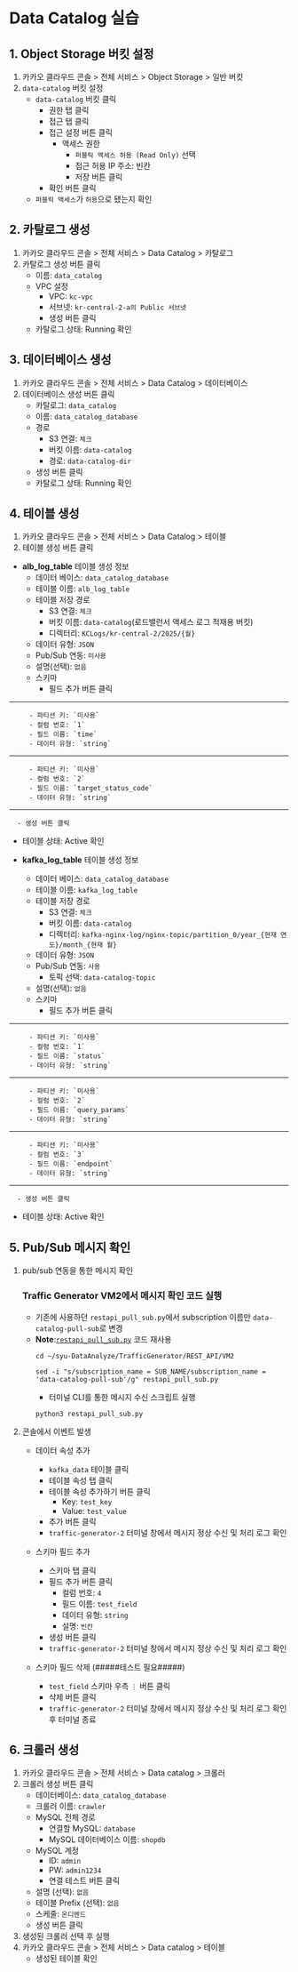 # Data Catalog 실습


## 1. Object Storage 버킷 설정
1. 카카오 클라우드 콘솔 > 전체 서비스 > Object Storage > 일반 버킷
2. `data-catalog` 버킷 설정
      - `data-catalog` 버킷 클릭
         - 권한 탭 클릭
         - 접근 탭 클릭
         - 접근 설정 버튼 클릭
            - 액세스 권한
               - `퍼블릭 액세스 허용 (Read Only)` 선택
               - 접근 허용 IP 주소: 빈칸
               - 저장 버튼 클릭
         - 확인 버튼 클릭
      - `퍼블릭 액세스`가 `허용`으로 됐는지 확인
     

## 2. 카탈로그 생성
1. 카카오 클라우드 콘솔 > 전체 서비스 > Data Catalog > 카탈로그
2. 카탈로그 생성 버튼 클릭
   - 이름: `data_catalog`
   - VPC 설정
      - VPC: `kc-vpc`
      - 서브넷: `kr-central-2-a의 Public 서브넷`
      - 생성 버튼 클릭
   - 카탈로그 상태: Running 확인

## 3. 데이터베이스 생성
1. 카카오 클라우드 콘솔 > 전체 서비스 > Data Catalog > 데이터베이스
2. 데이터베이스 생성 버튼 클릭
   - 카탈로그: `data_catalog`
   - 이름: `data_catalog_database`
   - 경로
      - S3 연결: `체크`
      - 버킷 이름: `data-catalog`
      - 경로: `data-catalog-dir`
   - 생성 버튼 클릭
   - 카탈로그 상태: Running 확인

## 4. 테이블 생성
1. 카카오 클라우드 콘솔 > 전체 서비스 > Data Catalog > 테이블
2. 테이블 생성 버튼 클릭
- **alb_log_table** 테이블 생성 정보
   - 데이터 베이스: `data_catalog_database`
   - 테이블 이름: `alb_log_table`
   - 테이블 저장 경로
      - S3 연결: `체크`
      - 버킷 이름: `data-catalog`(로드밸런서 액세스 로그 적재용 버킷)
      - 디렉터리: `KCLogs/kr-central-2/2025/{월}`
   - 데이터 유형: `JSON`
   - Pub/Sub 연동: `미사용`
   - 설명(선택): `없음` 
   - 스키마
      - 필드 추가 버튼 클릭
---
         - 파티션 키: `미사용`
         - 컬럼 번호: `1`
         - 필드 이름: `time`
         - 데이터 유형: `string`
---
         - 파티션 키: `미사용`
         - 컬럼 번호: `2`
         - 필드 이름: `target_status_code`
         - 데이터 유형: `string`
---
      - 생성 버튼 클릭
   - 테이블 상태: Active 확인

- **kafka_log_table** 테이블 생성 정보 
   - 데이터 베이스: `data_catalog_database`
   - 테이블 이름: `kafka_log_table`
   - 테이블 저장 경로
      - S3 연결: `체크`
      - 버킷 이름: `data-catalog`
      - 디렉터리: `kafka-nginx-log/nginx-topic/partition_0/year_{현재 연도}/month_{현재 월}`
   - 데이터 유형: `JSON`
   - Pub/Sub 연동: `사용`
      - 토픽 선택: `data-catalog-topic`
   - 설명(선택): `없음` 
   - 스키마 
      - 필드 추가 버튼 클릭
---
         - 파티션 키: `미사용`
         - 컬럼 번호: `1`
         - 필드 이름: `status`
         - 데이터 유형: `string`
---
         - 파티션 키: `미사용`
         - 컬럼 번호: `2`
         - 필드 이름: `query_params`
         - 데이터 유형: `string`
---
         - 파티션 키: `미사용`
         - 컬럼 번호: `3`
         - 필드 이름: `endpoint`
         - 데이터 유형: `string`
---
      - 생성 버튼 클릭
   - 테이블 상태: Active 확인

## 5. Pub/Sub 메시지 확인
1. pub/sub 연동을 통한 메시지 확인


   ### Traffic Generator VM2에서 메시지 확인 코드 실행
   - 기존에 사용하던 `restapi_pull_sub.py`에서 subscription 이름만 `data-catalog-pull-sub`로 변경
   - **Note**:[`restapi_pull_sub.py`](https://github.com/kakaocloud-edu/tutorial/blob/main/DataAnalyzeCourse/src/TrafficGenerator/REST_API/VM2/restapi_pull_sub.py) 코드 재사용
      ```
      cd ~/syu-DataAnalyze/TrafficGenerator/REST_API/VM2
      ```
      ```
      sed -i "s/subscription_name = SUB_NAME/subscription_name = 'data-catalog-pull-sub'/g" restapi_pull_sub.py
      ```
      - 터미널 CLI를 통한 메시지 수신 스크립트 실행
      ```
      python3 restapi_pull_sub.py
      ```

1. 콘솔에서 이벤트 발생
   - 데이터 속성 추가
      - `kafka_data` 테이블 클릭
      - 테이블 속성 탭 클릭
      - 테이블 속성 추가하기 버튼 클릭
         - Key: `test_key`
         - Value: `test_value`
      - 추가 버튼 클릭
      - `traffic-generator-2` 터미널 창에서 메시지 정상 수신 및 처리 로그 확인

   - 스키마 필드 추가
      - 스키마 탭 클릭
      - 필드 추가 버튼 클릭
         - 컬럼 번호: `4`
         - 필드 이름: `test_field`
         - 데이터 유형: `string`
         - 설명: `빈칸`
      - 생성 버튼 클릭
      - `traffic-generator-2` 터미널 창에서 메시지 정상 수신 및 처리 로그 확인

   - 스키마 필드 삭제 (#####테스트 필요#####)
      - `test_field` 스키마 우측 `⋮` 버튼 클릭
      - 삭제 버튼 클릭
      - `traffic-generator-2` 터미널 창에서 메시지 정상 수신 및 처리 로그 확인 후 터미널 종료
   

## 6. 크롤러 생성
1. 카카오 클라우드 콘솔 > 전체 서비스 > Data catalog > 크롤러
2. 크롤러 생성 버튼 클릭
    - 데이터베이스: `data_catalog_database`
    - 크롤러 이름: `crawler`
    - MySQL 전체 경로
        - 연결할 MySQL: `database`
        - MySQL 데이터베이스 이름: `shopdb`
    - MySQL 계정
        - ID: `admin`
        - PW: `admin1234`
        - 연결 테스트 버튼 클릭
    - 설명 (선택): `없음`
    - 테이블 Prefix (선택): `없음`
    - 스케줄: `온디멘드`
    - 생성 버튼 클릭
4. 생성된 크롤러 선택 후 실행
5. 카카오 클라우드 콘솔 > 전체 서비스 > Data catalog > 테이블
      - 생성된 테이블 확인

